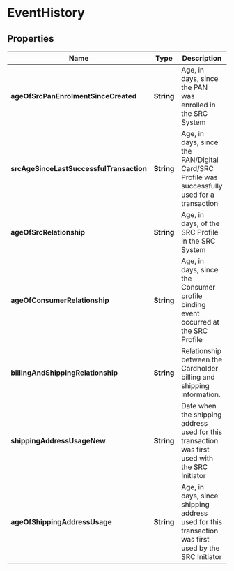 

# EventHistory


## Properties

| Name | Type | Description | Notes |
|------------ | ------------- | ------------- | -------------|
|**ageOfSrcPanEnrolmentSinceCreated** | **String** | Age, in days, since the PAN was enrolled in the SRC System |  [optional] |
|**srcAgeSinceLastSuccessfulTransaction** | **String** | Age, in days, since the PAN/Digital Card/SRC Profile was successfully used for a transaction |  [optional] |
|**ageOfSrcRelationship** | **String** | Age, in days, of the SRC Profile in the SRC System |  [optional] |
|**ageOfConsumerRelationship** | **String** | Age, in days, since the Consumer profile binding event occurred at the SRC Profile |  [optional] |
|**billingAndShippingRelationship** | **String** | Relationship between the Cardholder billing and shipping information. |  [optional] |
|**shippingAddressUsageNew** | **String** | Date when the shipping address used for this transaction was first used with the SRC Initiator |  [optional] |
|**ageOfShippingAddressUsage** | **String** | Age, in days, since shipping address used for this transaction was first used by the SRC Initiator |  [optional] |



